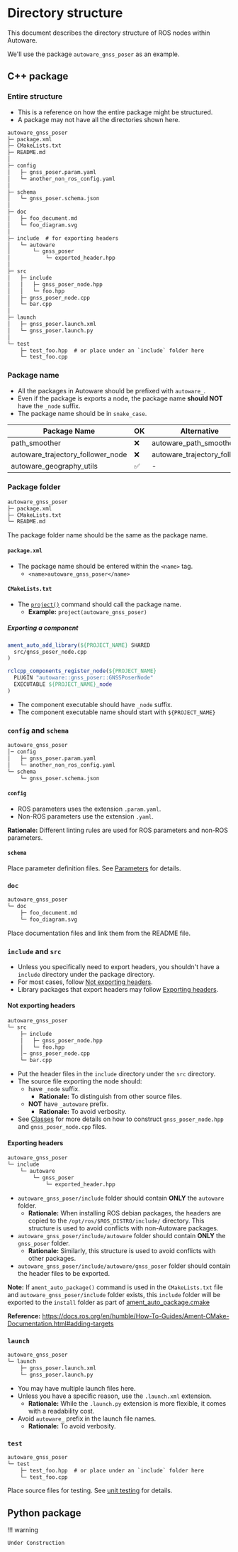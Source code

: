 # Directory structure

This document describes the directory structure of ROS nodes within Autoware.

We'll use the package `autoware_gnss_poser` as an example.

## C++ package

### Entire structure

- This is a reference on how the entire package might be structured.
- A package may not have all the directories shown here.

```txt
autoware_gnss_poser
├─ package.xml
├─ CMakeLists.txt
├─ README.md
│
├─ config
│   ├─ gnss_poser.param.yaml
│   └─ another_non_ros_config.yaml
│
├─ schema
│   └─ gnss_poser.schema.json
│
├─ doc
│   ├─ foo_document.md
│   └─ foo_diagram.svg
│
├─ include  # for exporting headers
│   └─ autoware
│       └─ gnss_poser
│           └─ exported_header.hpp
│
├─ src
│   ├─ include
│   │   ├─ gnss_poser_node.hpp
│   │   └─ foo.hpp
│   ├─ gnss_poser_node.cpp
│   └─ bar.cpp
│
├─ launch
│   ├─ gnss_poser.launch.xml
│   └─ gnss_poser.launch.py
│
└─ test
    ├─ test_foo.hpp  # or place under an `include` folder here
    └─ test_foo.cpp
```

### Package name

- All the packages in Autoware should be prefixed with `autoware_`.
- Even if the package is exports a node, the package name **should NOT** have the `_node` suffix.
- The package name should be in `snake_case`.

| Package Name                      | OK  | Alternative                  |
| --------------------------------- | --- | ---------------------------- |
| path_smoother                     | ❌  | autoware_path_smoother       |
| autoware_trajectory_follower_node | ❌  | autoware_trajectory_follower |
| autoware_geography_utils          | ✅  | -                            |

### Package folder

```txt
autoware_gnss_poser
├─ package.xml
├─ CMakeLists.txt
└─ README.md
```

The package folder name should be the same as the package name.

#### `package.xml`

- The package name should be entered within the `<name>` tag.
  - `<name>autoware_gnss_poser</name>`

#### `CMakeLists.txt`

- The [`project()`](https://cmake.org/cmake/help/latest/command/project.html) command should call the package name.
  - **Example:** `project(autoware_gnss_poser)`

##### Exporting a component

```cmake
ament_auto_add_library(${PROJECT_NAME} SHARED
  src/gnss_poser_node.cpp
)

rclcpp_components_register_node(${PROJECT_NAME}
  PLUGIN "autoware::gnss_poser::GNSSPoserNode"
  EXECUTABLE ${PROJECT_NAME}_node
)
```

- The component executable should have `_node` suffix.
- The component executable name should start with `${PROJECT_NAME}`

### `config` and `schema`

```txt
autoware_gnss_poser
│─ config
│   ├─ gnss_poser.param.yaml
│   └─ another_non_ros_config.yaml
└─ schema
    └─ gnss_poser.schema.json
```

#### `config`

- ROS parameters uses the extension `.param.yaml`.
- Non-ROS parameters use the extension `.yaml`.

**Rationale:** Different linting rules are used for ROS parameters and non-ROS parameters.

#### `schema`

Place parameter definition files. See [Parameters](./parameters.md) for details.

### `doc`

```txt
autoware_gnss_poser
└─ doc
    ├─ foo_document.md
    └─ foo_diagram.svg
```

Place documentation files and link them from the README file.

### `include` and `src`

- Unless you specifically need to export headers, you shouldn't have a `include` directory under the package directory.
- For most cases, follow [Not exporting headers](#not-exporting-headers).
- Library packages that export headers may follow [Exporting headers](#exporting-headers).

#### Not exporting headers

```txt
autoware_gnss_poser
└─ src
    ├─ include
    │   ├─ gnss_poser_node.hpp
    │   └─ foo.hpp
    │─ gnss_poser_node.cpp
    └─ bar.cpp
```

- Put the header files in the `include` directory under the `src` directory.
- The source file exporting the node should:
  - have `_node` suffix.
    - **Rationale:** To distinguish from other source files.
  - **NOT** have `_autoware` prefix.
    - **Rationale:** To avoid verbosity.
- See [Classes](../../class-design.md) for more details on how to construct `gnss_poser_node.hpp` and `gnss_poser_node.cpp` files.

#### Exporting headers

```txt
autoware_gnss_poser
└─ include
    └─ autoware
        └─ gnss_poser
            └─ exported_header.hpp
```

- `autoware_gnss_poser/include` folder should contain **ONLY** the `autoware` folder.
  - **Rationale:** When installing ROS debian packages, the headers are copied to the `/opt/ros/$ROS_DISTRO/include/` directory. This structure is used to avoid conflicts with non-Autoware packages.
- `autoware_gnss_poser/include/autoware` folder should contain **ONLY** the `gnss_poser` folder.
  - **Rationale:** Similarly, this structure is used to avoid conflicts with other packages.
- `autoware_gnss_poser/include/autoware/gnss_poser` folder should contain the header files to be exported.

**Note:** If `ament_auto_package()` command is used in the `CMakeLists.txt` file and `autoware_gnss_poser/include` folder exists,
this `include` folder will be exported to the `install` folder as part of [ament_auto_package.cmake](https://github.com/ament/ament_cmake/blob/79cc237f8eb819edf4c1c624b56451e0a05a45f8/ament_cmake_auto/cmake/ament_auto_package.cmake#L62-L66)

**Reference:** <https://docs.ros.org/en/humble/How-To-Guides/Ament-CMake-Documentation.html#adding-targets>

### `launch`

```txt
autoware_gnss_poser
└─ launch
    ├─ gnss_poser.launch.xml
    └─ gnss_poser.launch.py
```

- You may have multiple launch files here.
- Unless you have a specific reason, use the `.launch.xml` extension.
  - **Rationale:** While the `.launch.py` extension is more flexible, it comes with a readability cost.
- Avoid `autoware_` prefix in the launch file names.
  - **Rationale:** To avoid verbosity.

### `test`

```txt
autoware_gnss_poser
└─ test
    ├─ test_foo.hpp  # or place under an `include` folder here
    └─ test_foo.cpp
```

Place source files for testing. See [unit testing](../../testing-guidelines/unit-testing.md) for details.

## Python package

!!! warning

    Under Construction

